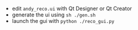 - edit `andy_reco.ui` with Qt Designer or Qt Creator
- generate the ui using `sh ./gen.sh`
- launch the gui with `python ./reco_gui.py`
